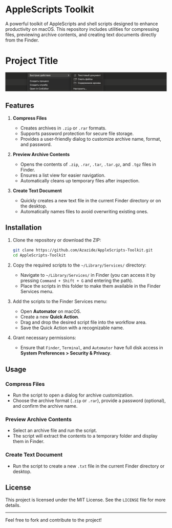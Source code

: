 # AppleScripts Toolkit

A powerful toolkit of AppleScripts and shell scripts designed to enhance productivity on macOS. This repository includes utilities for compressing files, previewing archive contents, and creating text documents directly from the Finder.

# Project Title

![Project Logo](assets/logo.png)

## Features

1. **Compress Files**  
   - Creates archives in `.zip` or `.rar` formats.  
   - Supports password protection for secure file storage.  
   - Provides a user-friendly dialog to customize archive name, format, and password.

2. **Preview Archive Contents**  
   - Opens the contents of `.zip`, `.rar`, `.tar`, `.tar.gz`, and `.tgz` files in Finder.  
   - Ensures a list view for easier navigation.  
   - Automatically cleans up temporary files after inspection.

3. **Create Text Document**  
   - Quickly creates a new text file in the current Finder directory or on the desktop.  
   - Automatically names files to avoid overwriting existing ones.

## Installation

1. Clone the repository or download the ZIP:
   ```bash
   git clone https://github.com/Azazide/AppleScripts-Toolkit.git
   cd AppleScripts-Toolkit
   ```

2. Copy the required scripts to the `~/Library/Services/` directory:
   - Navigate to `~/Library/Services/` in Finder (you can access it by pressing `Command + Shift + G` and entering the path).
   - Place the scripts in this folder to make them available in the Finder Services menu.

3. Add the scripts to the Finder Services menu:
   - Open **Automator** on macOS.
   - Create a new **Quick Action**.
   - Drag and drop the desired script file into the workflow area.
   - Save the Quick Action with a recognizable name.

4. Grant necessary permissions:
   - Ensure that `Finder`, `Terminal`, and `Automator` have full disk access in **System Preferences > Security & Privacy**.

## Usage

### Compress Files
- Run the script to open a dialog for archive customization.
- Choose the archive format (`.zip` or `.rar`), provide a password (optional), and confirm the archive name.

### Preview Archive Contents
- Select an archive file and run the script.
- The script will extract the contents to a temporary folder and display them in Finder.

### Create Text Document
- Run the script to create a new `.txt` file in the current Finder directory or desktop.

## License

This project is licensed under the MIT License. See the `LICENSE` file for more details.

---

Feel free to fork and contribute to the project!
